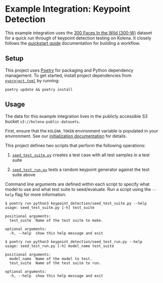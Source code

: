 # Example Integration: Keypoint Detection

This example integration uses the [300 Faces In the Wild (300-W)](https://ibug.doc.ic.ac.uk/resources/300-W/) dataset for a quick run through of keypoint detection testing on Kolena. It closely follows the [quickstart guide](https://docs.kolena.io/quickstart/quickstart-building-a-workflow) documentation for building a workflow.

## Setup

This project uses [Poetry](https://python-poetry.org/) for packaging and Python dependency management. To get started,
install project dependencies from [`pyproject.toml`](./pyproject.toml) by running:

```shell
poetry update && poetry install
```

## Usage

The data for this example integration lives in the publicly accessible S3 bucket `s3://kolena-public-datasets`.

First, ensure that the `KOLENA_TOKEN` environment variable is populated in your environment. See our
[initialization documentation](https://docs.kolena.io/installing-kolena/#initialization) for details.

This project defines two scripts that perform the following operations:

1. [`seed_test_suite.py`](keypoint_detection/seed_test_suite.py) creates a test case with all test samples in a test suite

2. [`seed_test_run.py`](keypoint_detection/seed_test_run.py) tests a random keypoint generator against the test suite above

Command line arguments are defined within each script to specify what model to use and what test suite to seed/evaluate.
Run a script using the `--help` flag for more information:

```shell
$ poetry run python3 keypoint_detection/seed_test_suite.py --help
usage: seed_test_suite.py [-h] test_suite

positional arguments:
  test_suite  Name of the test suite to make.

optional arguments:
  -h, --help  show this help message and exit
```

```shell
$ poetry run python3 keypoint_detection/seed_test_run.py --help
usage: seed_test_run.py [-h] model_name test_suite

positional arguments:
  model_name  Name of the model to test.
  test_suite  Name of the test suite to run.

optional arguments:
  -h, --help  show this help message and exit
```
